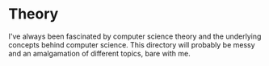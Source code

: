 # Theory

I've always been fascinated by computer science theory and the underlying concepts behind computer science. This directory will probably be messy and an amalgamation of different topics, bare with me.
